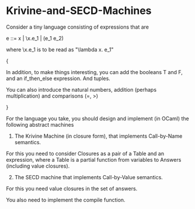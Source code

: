 # Krivine-and-SECD-Machines

Consider a tiny language consisting of expressions that are

e ::= x | \x.e_1 | (e_1 e_2)

where \x.e_1 is to be read as "\lambda x. e_1"

{

In addition, to make things interesting, you can add the booleans T and F, and an if_then_else expression.  And tuples.

You can also introduce the natural numbers, addition (perhaps multiplication) and comparisons (=, >)

}


For the language you take, you should design and implement (in OCaml) the following abstract machines

1.  The Krivine Machine (in closure form), that implements Call-by-Name semantics.

For this you need to consider Closures as a pair of a Table and an expression, where a Table is a partial function from variables to Answers (including value closures).


2. The SECD machine that implements Call-by-Value semantics.

For this you need value closures in the set of answers. 

You also need to implement the compile function.


